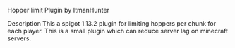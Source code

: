 Hopper limit Plugin
by
ItmanHunter

Description
  This a spigot 1.13.2 plugin for limiting hoppers per chunk for each player. This is a small plugin which can reduce server lag on minecraft servers.


